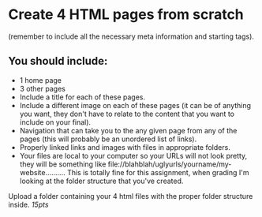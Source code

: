 # Create 4 HTML pages from scratch 
(remember to include all the necessary meta information and starting tags).

## You should include:

* 1 home page
* 3 other pages
* Include a title for each of these pages.
* Include a different image on each of these pages (it can be of anything you want, they don't have to relate to the content that you want to include on your final).
* Navigation that can take you to the any given page from any of the pages (this will probably be an unordered list of links).
* Properly linked links and images with files in appropriate folders.
* Your files are local to your computer so your URLs will not look pretty, they will be something like file://blahblah/uglyurls/yourname/my-website.......... This is totally fine for this assignment, when grading I'm looking at the folder structure that you've created.

Upload a folder containing your 4 html files with the proper folder structure inside. _15pts_
